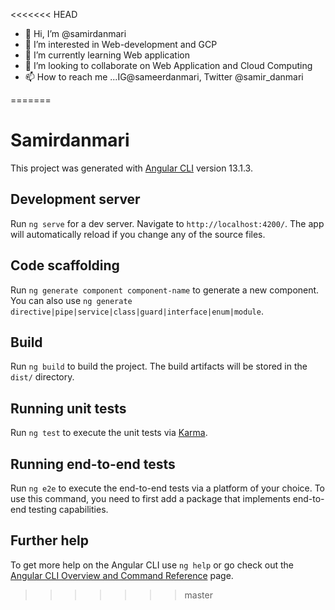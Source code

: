 <<<<<<< HEAD
- 👋 Hi, I’m @samirdanmari
- 👀 I’m interested in Web-development  and GCP
- 🌱 I’m currently learning Web application
- 💞️ I’m looking to collaborate on Web Application and Cloud Computing
- 📫 How to reach me ...IG@sameerdanmari, Twitter @samir_danmari

<!---
samirdanmari/samirdanmari is a ✨ special ✨ repository because its `README.md` (this file) appears on your GitHub profile.
You can click the Preview link to take a look at your changes.
--->
=======
# Samirdanmari

This project was generated with [Angular CLI](https://github.com/angular/angular-cli) version 13.1.3.

## Development server

Run `ng serve` for a dev server. Navigate to `http://localhost:4200/`. The app will automatically reload if you change any of the source files.

## Code scaffolding

Run `ng generate component component-name` to generate a new component. You can also use `ng generate directive|pipe|service|class|guard|interface|enum|module`.

## Build

Run `ng build` to build the project. The build artifacts will be stored in the `dist/` directory.

## Running unit tests

Run `ng test` to execute the unit tests via [Karma](https://karma-runner.github.io).

## Running end-to-end tests

Run `ng e2e` to execute the end-to-end tests via a platform of your choice. To use this command, you need to first add a package that implements end-to-end testing capabilities.

## Further help

To get more help on the Angular CLI use `ng help` or go check out the [Angular CLI Overview and Command Reference](https://angular.io/cli) page.
>>>>>>> master
